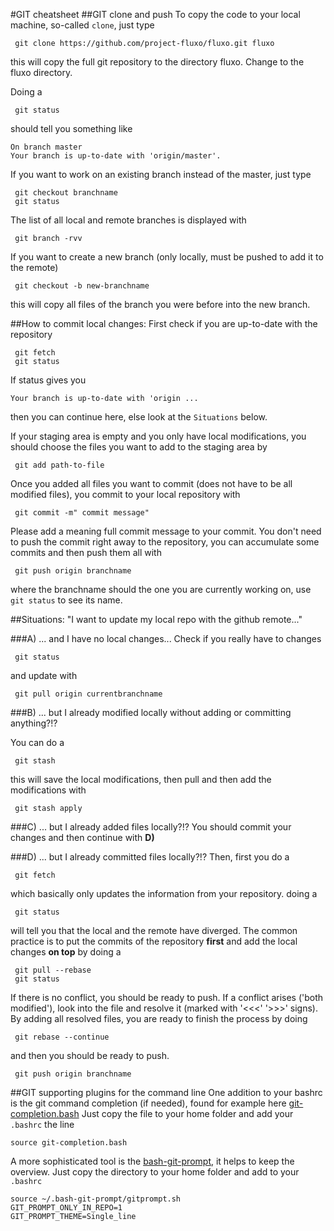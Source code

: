 #GIT cheatsheet
##GIT clone and push
To copy the code to your local machine, so-called `clone`, just type
```
 git clone https://github.com/project-fluxo/fluxo.git fluxo
```
this will copy the full git repository to the directory fluxo. Change to the fluxo directory.

Doing a 
```
 git status
```
should tell you something like
```
On branch master
Your branch is up-to-date with 'origin/master'.
```

If you want to work on an existing branch instead of the master, just type
```
 git checkout branchname
 git status
```

The list of all local and remote branches is displayed with
```
 git branch -rvv
```

If you want to create a new branch (only locally, must be pushed to add it to the remote)
```
 git checkout -b new-branchname
```
this will copy all files of the branch you were before into the new branch.

##How to commit local changes:
First check if you are up-to-date with the repository
```
 git fetch 
 git status 
```
If status gives you
```
Your branch is up-to-date with 'origin ...
```
then you can continue here, else look at the `Situations` below.

If your staging area is empty and you only have local modifications, 
you should choose the files you want to add to the staging area by
```
 git add path-to-file
```
Once you added all files you want to commit (does not have to be all modified files), 
you commit to your local repository with
```
 git commit -m" commit message"
```
Please add a meaning full commit message to your commit.
You don't need to push the commit right away to the repository, you can accumulate some commits and then push them all with
```
 git push origin branchname
```
where the branchname should the one you are currently working on, use `git status` to see its name.



##Situations: "I want to update my local repo with the github remote..."

###A) ... and I have no local changes...
Check if you really have to changes
```
 git status 
```
and update with 
```
 git pull origin currentbranchname
```
 
###B) ... but I already modified locally without adding or committing anything?!?

You can do a 
```
 git stash
```
this will save the local modifications, then pull and then add the modifications with
```
 git stash apply
```

###C) ... but I already added files locally?!?
You should commit your changes and then continue with **D)** 

###D) ... but I already committed files locally?!?
Then, first you do a 
```
 git fetch 
```
which basically only updates the information from your repository. doing a 
```
 git status
```
will tell you that the local and the remote have diverged. The common practice is to put the commits of the repository **first**
and add the local changes **on top** by doing a
```
 git pull --rebase
 git status
```
If there is no conflict, you should be ready to push.
If a conflict arises ('both modified'), look into the file and resolve it (marked with '<<<' '>>>' signs). By adding all resolved files, you are ready to finish the process by doing
```
 git rebase --continue
```
and then you should be ready to push.
```
 git push origin branchname
```

##GIT supporting plugins for the command line
One addition to your bashrc is the git command completion (if needed), found for example here [git-completion.bash](https://github.com/git/git/blob/master/contrib/completion/git-completion.bash)
Just copy the file to your home folder and add your `.bashrc` the line
```
source git-completion.bash
```

A more sophisticated tool is the [bash-git-prompt](https://github.com/magicmonty/bash-git-prompt), it helps to keep the overview.
Just copy the directory to your home folder and add to your `.bashrc`
```
source ~/.bash-git-prompt/gitprompt.sh
GIT_PROMPT_ONLY_IN_REPO=1
GIT_PROMPT_THEME=Single_line
```





